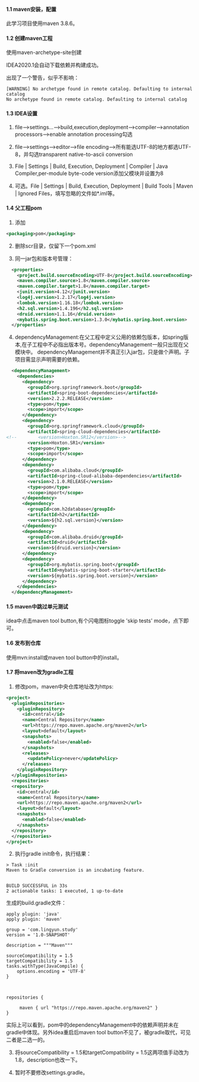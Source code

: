 #### 1.1 maven安装，配置

此学习项目使用maven 3.8.6。

#### 1.2 创建maven工程
使用maven-archetype-site创建

IDEA2020.1会自动下载依赖并构建成功。

出现了一个警告，似乎不影响：
```text
[WARNING] No archetype found in remote catalog. Defaulting to internal catalog
No archetype found in remote catalog. Defaulting to internal catalog
```

#### 1.3  IDEA设置

1. file-->settings...-->build,execution,deployment-->compiler-->annotation processors-->enable annotation processing勾选

2. file-->settings-->editor-->file encoding-->所有能选UTF-8的地方都选UTF-8，并勾选transparent native-to-ascii conversion

3. File | Settings | Build, Execution, Deployment | Compiler | Java Compiler,per-module byte-code version添加父模块并设置为8

4. 可选。File | Settings | Build, Execution, Deployment | Build Tools | Maven | Ignored Files，填写忽略的文件如*.iml等。

#### 1.4 父工程pom
1. 添加

```xml
<packaging>pom</packaging>
```
2. 删除scr目录，仅留下一个pom.xml

3. 同一jar包和版本号管理：
```xml
  <properties>
    <project.build.sourceEncoding>UTF-8</project.build.sourceEncoding>
    <maven.compiler.source>1.8</maven.compiler.source>
    <maven.compiler.target>1.8</maven.compiler.target>
    <junit.version>4.12</junit.version>
    <log4j.version>1.2.17</log4j.version>
    <lombok.version>1.16.18</lombok.version>
    <h2.sql.version>1.4.196</h2.sql.version>
    <druid.version>1.1.16</druid.version>
    <mybatis.spring.boot.version>1.3.0</mybatis.spring.boot.version>
  </properties>
```

4. dependencyManagement:在父工程中定义公用的依赖包版本，如spring版本,在子工程中不必指出版本号。dependencyManagement一般只出现在父模块中。
dependencyManagement并不真正引入jar包，只是做个声明。子项目需显示声明需要的依赖。

```xml
  <dependencyManagement>
    <dependencies>
      <dependency>
        <groupId>org.springframework.boot</groupId>
        <artifactId>spring-boot-dependencies</artifactId>
        <version>2.2.2.RELEASE</version>
        <type>pom</type>
        <scope>import</scope>
      </dependency>
      <dependency>
        <groupId>org.springframework.cloud</groupId>
        <artifactId>spring-cloud-dependencies</artifactId>
<!--        <version>Hoxton.SR12</version>-->
        <version>Hoxton.SR1</version>
        <type>pom</type>
        <scope>import</scope>
      </dependency>
      <dependency>
        <groupId>com.alibaba.cloud</groupId>
        <artifactId>spring-cloud-alibaba-dependencies</artifactId>
        <version>2.1.0.RELEASE</version>
        <type>pom</type>
        <scope>import</scope>
      </dependency>
      <dependency>
        <groupId>com.h2database</groupId>
        <artifactId>h2</artifactId>
        <version>${h2.sql.version}</version>
      </dependency>
      <dependency>
        <groupId>com.alibaba.druid</groupId>
        <artifactId>druid</artifactId>
        <version>${druid.version}</version>
      </dependency>
      <dependency>
        <groupId>org.mybatis.spring.boot</groupId>
        <artifactId>mybatis-spring-boot-starter</artifactId>
        <version>${mybatis.spring.boot.version}</version>
      </dependency>
    </dependencies>
  </dependencyManagement>
```

#### 1.5 maven中跳过单元测试

idea中点击maven tool button,有个闪电图标toggle 'skip tests' mode，点下即可。

#### 1.6 发布到仓库

使用mvn:install或maven tool button中的install。

#### 1.7 将maven改为gradle工程

1. 修改pom，maven中央仓库地址改为https:
```xml
<project>
  <pluginRepositories>
    <pluginRepository>
      <id>central</id>
      <name>Central Repository</name>
      <url>https://repo.maven.apache.org/maven2</url>
      <layout>default</layout>
      <snapshots>
        <enabled>false</enabled>
      </snapshots>
      <releases>
        <updatePolicy>never</updatePolicy>
      </releases>
    </pluginRepository>
  </pluginRepositories>
  <repositories>
  <repository>
    <id>central</id>
    <name>Central Repository</name>
    <url>https://repo.maven.apache.org/maven2</url>
    <layout>default</layout>
    <snapshots>
      <enabled>false</enabled>
    </snapshots>
  </repository>
  </repositories>
</project>
```

2. 执行gradle init命令，执行结果：
```text
> Task :init 
Maven to Gradle conversion is an incubating feature.


BUILD SUCCESSFUL in 33s
2 actionable tasks: 1 executed, 1 up-to-date

```
生成的build.gradle文件：
```text
apply plugin: 'java'
apply plugin: 'maven'

group = 'com.lingyun.study'
version = '1.0-SNAPSHOT'

description = """Maven"""

sourceCompatibility = 1.5
targetCompatibility = 1.5
tasks.withType(JavaCompile) {
	options.encoding = 'UTF-8'
}



repositories {
        
     maven { url "https://repo.maven.apache.org/maven2" }
}

```

实际上可以看到，pom中的dependencyManagement中的依赖声明并未在gradle中体现。另外idea重启后maven tool button不见了，被gradle取代，可见二者是二选一的。

3. 将sourceCompatibility = 1.5和targetCompatibility = 1.5这两项值手动改为1.8，description也改一下。

4. 暂时不要修改settings.gradle。

